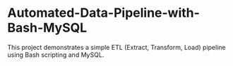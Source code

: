 # Automated-Data-Pipeline-with-Bash-MySQL
This project demonstrates a simple ETL (Extract, Transform, Load) pipeline using Bash scripting and MySQL.
